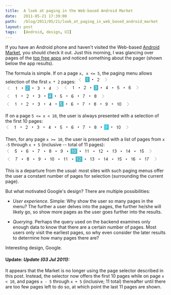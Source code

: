 ```yaml
---
title:  A look at paging in the Web-based Android Market
date:   2011-05-21 17:39:00
path:   /blog/2011/05/21/look_at_paging_in_web_based_android_market
layout: post
tags:   [Android, design, UI]
---
```

If you have an Android phone and haven't visited the Web-based [Android Market](https://market.android.com/),
you should check it out. Just this morning, I was glancing over pages of the
[top free apps](https://market.android.com/details?id=apps_topselling_free) and noticed
something about the pager (shown below the app results).

The formula is simple. If on a page `x, x <= 5`, the paging menu allows selection of the first `x * 2` pages:
![](/imgs/am_pg_1.png)
![](/imgs/am_pg_2.png)
![](/imgs/am_pg_3.png)
![](/imgs/am_pg_4.png)
![](/imgs/am_pg_5.png)

If on a page `5 <= x < 10`, the user is always presented with a selection of the first 10 pages:
![](/imgs/am_pg_9.png)

Then, for any page `x >= 10`, the user is presented with a list of pages from `x -5` through
`x + 5` (inclusive -- total of 11 pages):
![](/imgs/am_pg_10.png)
![](/imgs/am_pg_12.png)

This is a departure from the usual: most sites with such paging menus offer the user a constant
number of pages for selection (surrounding the current page).

But what motivated Google's design? There are multiple possibilities:

* *User experience.*
  Simple: Why show the user so many pages in the menu? The further a user delves into the pages, the
  further he/she will likely go, so show more pages as the user goes further into the results.

* *Querying.*
  Perhaps the query used on the backend examines only enough data to know that there are a certain
  number of pages. Most users only visit the earliest pages, so why even consider the later results
  to determine how many pages there are?

Interesting design, Google.

#### Update: _Update (03 Jul 2011):_

It appears that the Market is no longer using the page selector described in this post. Instead,
the selector now offers the first 10 pages while on page `x < 10`, and pages `x - 5` through `x + 5`
(inclusive; 11 total) thereafter until there are too few pages left to do so, at which point the
last 11 pages are shown.
